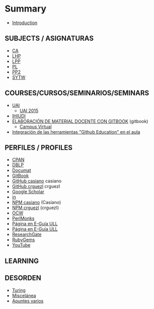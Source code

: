 # Summary

* [Introduction](README.md)

## SUBJECTS / ASIGNATURAS

* [CA](ca.md)
* [LHP](lhp.md)
* [LPP](lpp.md)
* [PL](pl.md)
* [PP2](pp2.md)
* [SYTW](sytw.md)

## COURSES/CURSOS/SEMINARIOS/SEMINARS

* [UAI](uai.md)
  - [UAI 2015](uai2015/README.md)
* [IHIUDI](ihiudi.md)
* [ELABORACIÓN DE MATERIAL DOCENTE CON GITBOOK](https://www.gitbook.com/book/casianorodriguezleon/elaboracion-de-material-docente-con-gitbook/details) (gitbook)
  - [Campus Virtual](https://campusvirtual.ull.es/formacion/course/view.php?id=2444)
* [Integración de las herramientas "Github Education" en el aula](https://casianorodriguezleon.gitbooks.io/curso-github/content/)


## PERFILES / PROFILES

* [CPAN](http://search.cpan.org/~casiano/)
* [DBLP](http://dblp.org/pers/hd/r/Rodr=iacute=guez:Casiano)
* [Documat](https://documat.unirioja.es/servlet/autor?codigo=569950)
* [GitBook](https://www.gitbook.com/@casianorodriguezleon)
* [GitHub casiano](https://github.com/casiano) casiano
* [GitHub crguezl](https://github.com/crguezl) crguezl
* [Google Scholar](https://scholar.google.es/citations?user=wgSgtXYAAAAJ&hl=es)
* [in](https://www.linkedin.com/in/casiano-rodriguez-leon-15301110/)
* [NPM casiano](https://www.npmjs.com/~casiano) (Casiano)
* [NPM crguezl](https://www.npmjs.com/~crguezl) (crguezl)
* [OCW](http://ocw.universia.net/es/instituciones/33/universidad-de-la-laguna/autor/3897/casiano-rodriguez-leon/)
* [PerlMonks](http://www.perlmonks.org/?node_id=626604)
* [Página en E-Guía ULL](https://e-guia.ull.es/etsii/queryprof.php?id=1041)
* [Página en E-Guía ULL](https://e-guia.ull.es/etsii/queryprof.php?id=1041)
* [ResearchGate](https://www.researchgate.net/profile/Casiano_Rodriguez-Leon)
* [RubyGems](https://rubygems.org/profiles/casiano)
* [YouTube](https://www.youtube.com/channel/UCBtBmp_GxuvbzQcrnQV7R9A?view_as=subscriber)


## LEARNING


## DESORDEN

* [Turing](http://www.sinewton.org/numeros/numeros/43-44/Articulo46.pdf)
* [Miscelánea](miscelanea.md)
* [Apuntes varios](apuntes.md)

